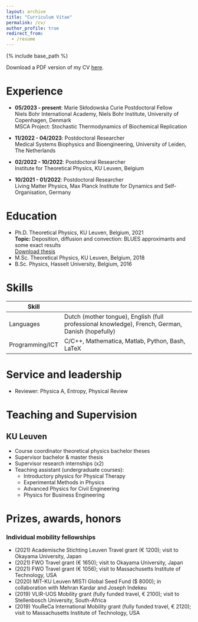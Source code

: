 ```yaml
---
layout: archive
title: "Curriculum Vitae"
permalink: /cv/
author_profile: true
redirect_from:
  - /resume
---
```


{% include base_path %}

Download a PDF version of my CV [here](http://berxjonas.github.io/files/pdf/cv_ENG_2023.pdf).

Experience
======
* <b> 05/2023 - present</b>: Marie Sk&#322;odowska Curie Postdoctoral Fellow\
Niels Bohr International Academy, Niels Bohr Institute, University of Copenhagen, Denmark\
MSCA Project: Stochastic Thermodynamics of Biochemical Replication

* <b>11/2022 - 04/2023</b>: Postdoctoral Researcher\
Medical Systems Biophysics and Bioengineering, University of Leiden, The Netherlands

* <b>02/2022 - 10/2022</b>: Postdoctoral Researcher\
Institute for Theoretical Physics, KU Leuven, Belgium

* <b>10/2021 - 01/2022</b>: Postdoctoral Researcher\
Living Matter Physics, Max Planck Institute for Dynamics and Self-Organisation, Germany

Education
======
* Ph.D. Theoretical Physics, KU Leuven, Belgium, 2021\
<b>Topic:</b> Deposition, diffusion and convection: BLUES approximants and some exact results\
[Download thesis](http://berxjonas.github.io/files/pdf/PhD_Berx.pdf)
* M.Sc. Theoretical Physics, KU Leuven, Belgium, 2018
* B.Sc. Physics, Hasselt University, Belgium, 2016

Skills
======

| Skill |  |
|---|---|
| Languages | Dutch (mother tongue), English (full professional knowledge), French, German, Danish (hopefully) |
| Programming/ICT | C/C++, Mathematica, Matlab, Python, Bash, LaTeX |
  
Service and leadership
======
* Reviewer: Physica A, Entropy, Physical Review

Teaching and Supervision
======

## KU Leuven

* Course coordinator theoretical physics bachelor theses
* Supervisor bachelor & master thesis
* Supervisor research internships (x2)
* Teaching assistant (undergraduate courses):
   * Introductory physics for Physical Therapy
   * Experimental Methods in Physics
   * Advanced Physics for Civil Engineering
   * Physics for Business Engineering
   
Prizes, awards, honors
=====

### Individual mobility fellowships

* (2021) Academische Stichting Leuven Travel grant (&euro;	1200); visit to Okayama University, Japan
* (2021) FWO Travel grant (&euro; 1650); visit to Okayama University, Japan
* (2021) FWO Travel grant (&euro; 1056); visit to Massachusetts Institute of Technology, USA
* (2020) MIT-KU Leuven MISTI Global Seed Fund (&#36; 8000); in collaboration with Mehran Kardar and Joseph Indekeu
* (2019) VLIR-UOS Mobility grant (fully funded travel, &euro; 2100); visit to Stellenbosch University, South-Africa
* (2019) YouReCa International Mobility grant (fully funded travel, &euro; 2120); visit to Massachusetts Institute of Technology, USA















